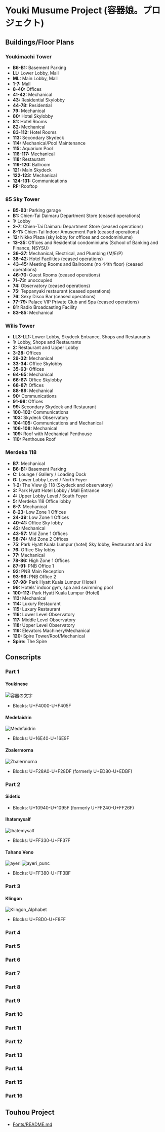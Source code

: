 # Youki Musume Project (容器娘。プロジェクト)
## Buildings/Floor Plans
### Youkimachi Tower
- **B6-B1:** Basement Parking
- **LL:** Lower Lobby, Mall
- **ML:** Main Lobby, Mall
- **1-7:** Mall
- **8-40:** Offices
- **41-42:** Mechanical
- **43:** Residential Skylobby
- **44-78:** Residential
- **79:** Mechanical
- **80:** Hotel Skylobby
- **81:** Hotel Rooms
- **82:** Mechanical
- **83-112:** Hotel Rooms
- **113:** Secondary Skydeck
- **114:** Mechanical/Pool Maintenance
- **115:** Aquarium Pool
- **116-117:** Mechanical
- **118:** Restaurant
- **119-120:** Ballroom
- **121:** Main Skydeck
- **122-123:** Mechanical
- **124-131:** Communications
- **RF:** Rooftop
### 85 Sky Tower
- **B5-B3:** Parking garage
- **B1:** Chien-Tai Daimaru Department Store (ceased operations)
- **1:** Lobby
- **2–7:** Chien-Tai Daimaru Department Store (ceased operations)
- **8–11:** Chien-Tai Indoor Amusement Park (ceased operations)
- **12:** Nikko Plaza (sky lobby for offices and condominiums)
- **13–35:** Offices and Residential condominiums (School of Banking and Finance, NSYSU)
- **36–37:** Mechanical, Electrical, and Plumbing (M/E/P)
- **38–42:** Hotel Facilities (ceased operations)
- **43–45:** Meeting Rooms and Ballrooms (no 44th floor) (ceased operations)
- **46–70:** Guest Rooms (ceased operations)
- **71–73:** unoccupied
- **74:** Observatory (ceased operations)
- **75:** Teppanyaki restaurant (ceased operations)
- **76:** Sexy Disco Bar (ceased operations)
- **77–79:** Palace VIP Private Club and Spa (ceased operations)
- **81:** Radio Broadcasting Facility
- **83–85:** Mechanical
### Wilis Tower
- **LL3-LL1:** Lower Lobby, Skydeck Entrance, Shops and Restaurants
- **1:** Lobby, Shops and Restaurants
- **2:** Restaurant and Upper Lobby
- **3-28:** Offices
- **29-32:** Mechanical
- **33-34:** Office Skylobby
- **35-63:** Offices
- **64-65:** Mechanical
- **66-67:** Office Skylobby
- **68-87:** Offices
- **88-89:** Mechanical
- **90:** Communications
- **91-98:** Offices
- **99:** Secondary Skydeck and Restaurant
- **100-102:** Communications
- **103:** Skydeck Observatory
- **104-105:** Communications and Mechanical
- **106-108:** Mechanical
- **109:** Roof with Mechanical Penthouse
- **110:** Penthouse Roof
### Merdeka 118
- **B7:** Mechanical
- **B6-B1:** Basement Parking
- **C:** Lounge / Gallery / Loading Dock
- **G:** Lower Lobby Level / North Foyer
- **1-2:** The View @ 118 (Skydeck and observatory)
- **3:** Park Hyatt Hotel Lobby / Mall Entrance
- **4:** Upper Lobby Level / South Foyer
- **5:** Merdeka 118 Office lobby
- **6-7:** Mechanical
- **8-23:** Low Zone 1 Offices
- **24-39:** Low Zone 1 Offices
- **40-41:** Office Sky lobby
- **42:** Mechanical
- **43-57:** Mid Zone 1 Offices
- **58-74:** Mid Zone 2 Offices
- **75:** Park Hyatt Kuala Lumpur (hotel) Sky lobby, Restaurant and Bar
- **76:** Office Sky lobby
- **77:** Mechanical
- **78-86:** High Zone 1 Offices
- **87-91:** PNB Office 1
- **92:** PNB Main Reception
- **93-96:** PNB Office 2
- **97-98:** Park Hyatt Kuala Lumpur (Hotel)
- **99:** Hotels' indoor gym, spa and swimming pool
- **100-112:** Park Hyatt Kuala Lumpur (Hotel)
- **113:** Mechanical
- **114:** Luxury Restaurant
- **115:** Luxury Restaurant
- **116:** Lower Level Observatory
- **117:** Middle Level Observatory
- **118:** Upper Level Observatory
- **119:** Elevators Machinery/Mechanical
- **120:** Spire Tower/Roof/Mechanical
- **Spire:** The Spire
## Conscripts
### Part 1
#### Youkinese
![容器の文字](https://github.com/user-attachments/assets/0ef3d914-0078-4960-8178-82f8e21bca74)
- Blocks: U+F4000-U+F405F
#### Medefaidrin
![Medefaidrin](https://github.com/user-attachments/assets/217d43b4-6240-43c4-aa94-68a54697c660)
- Blocks: U+16E40-U+16E9F
#### Zbalermorna
![Zbalermorna](https://github.com/user-attachments/assets/73e2015a-00da-43d5-8919-7d4c3837dd8a)
- Blocks: U+F28A0-U+F28DF (formerly U+ED80-U+EDBF)
### Part 2
#### Sidetic
- Blocks: U+10940-U+1095F (formerly U+FF240-U+FF26F)
#### Ihatemysalf
![Ihatemysalf](https://github.com/user-attachments/assets/2dc2e6cc-6123-4ec7-9352-495ff31df874)
- Blocks: U+FF330-U+FF37F
#### Tahano Veno
![ayeri](https://github.com/user-attachments/assets/296c38a1-4283-4ffc-a035-36354975d0be)
![ayeri_punc](https://github.com/user-attachments/assets/30095466-b6d3-4d5e-8ca2-dd1802967937)
- Blocks: U+FF380-U+FF3BF
### Part 3
#### Klingon
![Klingon_Alphabet](https://github.com/user-attachments/assets/6f8e0f03-17ea-4310-899a-d7ea9dde085f)
- Blocks: U+F8D0-U+F8FF
### Part 4
### Part 5
### Part 6
### Part 7
### Part 8
### Part 9
### Part 10
### Part 11
### Part 12
### Part 13
### Part 14
### Part 15
### Part 16
## Touhou Project
- [Fonts/README.md](https://github.com/RebeccaRGB/emojifont-touhou/blob/6e12be0ec6f82fe6f848c94107951f818d5733b5/README.md)
